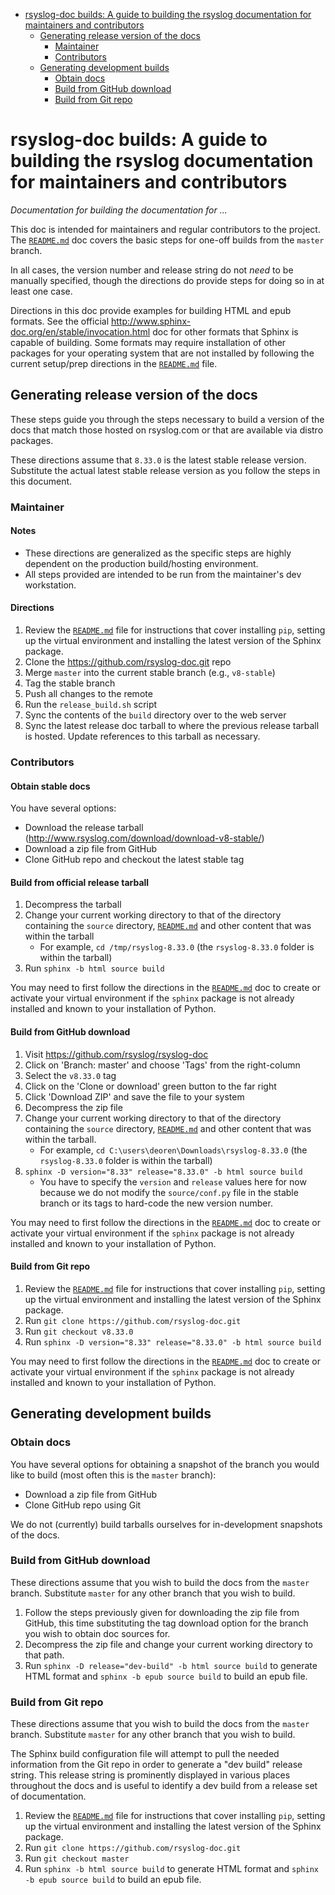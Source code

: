 <!-- TOC START min:1 max:3 link:true update:true -->
- [rsyslog-doc builds: A guide to building the rsyslog documentation for maintainers and contributors](#rsyslog-doc-builds-a-guide-to-building-the-rsyslog-documentation-for-maintainers-and-contributors)
  - [Generating release version of the docs](#generating-release-version-of-the-docs)
    - [Maintainer](#maintainer)
    - [Contributors](#contributors)
  - [Generating development builds](#generating-development-builds)
    - [Obtain docs](#obtain-docs)
    - [Build from GitHub download](#build-from-github-download-1)
    - [Build from Git repo](#build-from-git-repo-1)

<!-- TOC END -->



# rsyslog-doc builds: A guide to building the rsyslog documentation for maintainers and contributors

*Documentation for building the documentation for ...*

This doc is intended for maintainers and regular contributors to
the project. The [`README.md`](README.md) doc covers the basic steps for one-off
builds from the `master` branch.

In all cases, the version number and release string do not *need* to be
manually specified, though the directions do provide steps for doing so
in at least one case.

Directions in this doc provide examples for building HTML and epub formats. See
the official http://www.sphinx-doc.org/en/stable/invocation.html doc for other
formats that Sphinx is capable of building. Some formats may require
installation of other packages for your operating system that are not
installed by following the current setup/prep directions in the
[`README.md`](README.md) file.


## Generating release version of the docs

These steps guide you through the steps necessary to build a version of the
docs that match those hosted on rsyslog.com or that are available via
distro packages.

These directions assume that `8.33.0` is the latest stable release version.
Substitute the actual latest stable release version as you follow the
steps in this document.


### Maintainer

#### Notes

- These directions are generalized as the specific steps are highly dependent
  on the production build/hosting environment.
- All steps provided are intended to be run from the maintainer's dev
  workstation.

#### Directions

1. Review the [`README.md`](README.md) file for instructions that cover
   installing `pip`, setting up the virtual environment and installing
   the latest version of the Sphinx package.
1. Clone the https://github.com/rsyslog-doc.git repo
1. Merge `master` into the current stable branch (e.g., `v8-stable`)
1. Tag the stable branch
1. Push all changes to the remote
1. Run the `release_build.sh` script
1. Sync the contents of the `build` directory over to the web server
1. Sync the latest release doc tarball to where the previous release
   tarball is hosted. Update references to this tarball as necessary.


### Contributors

#### Obtain stable docs

You have several options:

- Download the release tarball
  (http://www.rsyslog.com/download/download-v8-stable/)
- Download a zip file from GitHub
- Clone GitHub repo and checkout the latest stable tag

#### Build from official release tarball

1. Decompress the tarball
1. Change your current working directory to that of the directory containing
   the `source` directory, [`README.md`](README.md) and other content that
   was within the tarball
    - For example, `cd /tmp/rsyslog-8.33.0`
      (the `rsyslog-8.33.0` folder is within the tarball)
1. Run `sphinx -b html source build`

You may need to first follow the directions in the [`README.md`](README.md)
doc to create or activate your virtual environment if the `sphinx` package
is not already installed and known to your installation of Python.

#### Build from GitHub download

1. Visit https://github.com/rsyslog/rsyslog-doc
1. Click on 'Branch: master' and choose 'Tags' from the right-column
1. Select the `v8.33.0` tag
1. Click on the 'Clone or download' green button to the far right
1. Click 'Download ZIP' and save the file to your system
1. Decompress the zip file
1. Change your current working directory to that of the directory containing
   the `source` directory, [`README.md`](README.md) and other content that was
   within the tarball.
    - For example, `cd C:\users\deoren\Downloads\rsyslog-8.33.0`
      (the `rsyslog-8.33.0` folder is within the tarball)
1. `sphinx -D version="8.33" release="8.33.0" -b html source build`
    - You have to specify the `version` and `release` values here for now
      because we do not modify the `source/conf.py` file in the stable branch
      or its tags to hard-code the new version number.

You may need to first follow the directions in the [`README.md`](README.md)
doc to create or activate your virtual environment if the `sphinx` package
is not already installed and known to your installation of Python.

#### Build from Git repo

1. Review the [`README.md`](README.md) file for instructions that cover
   installing `pip`, setting up the virtual environment and installing
   the latest version of the Sphinx package.
1. Run `git clone https://github.com/rsyslog-doc.git`
1. Run `git checkout v8.33.0`
1. Run `sphinx -D version="8.33" release="8.33.0" -b html source build`

You may need to first follow the directions in the [`README.md`](README.md)
doc to create or activate your virtual environment if the `sphinx` package
is not already installed and known to your installation of Python.


## Generating development builds

### Obtain docs

You have several options for obtaining a snapshot of the branch you would
like to build (most often this is the `master` branch):

- Download a zip file from GitHub
- Clone GitHub repo using Git

We do not (currently) build tarballs ourselves for in-development snapshots
of the docs.


### Build from GitHub download

These directions assume that you wish to build the docs from the `master`
branch. Substitute `master` for any other branch that you wish to build.

1. Follow the steps previously given for downloading the zip file from GitHub,
   this time substituting the tag download option for the branch you wish
   to obtain doc sources for.
1. Decompress the zip file and change your current working directory to
   that path.
1. Run `sphinx -D release="dev-build" -b html source build` to generate
   HTML format and `sphinx -b epub source build` to build an epub file.



### Build from Git repo

These directions assume that you wish to build the docs from the `master`
branch. Substitute `master` for any other branch that you wish to build.

The Sphinx build configuration file will attempt to pull the needed information
from the Git repo in order to generate a "dev build" release string. This
release string is prominently displayed in various places throughout the docs
and is useful to identify a dev build from a release set of documentation.

1. Review the [`README.md`](README.md) file for instructions that cover
   installing `pip`, setting up the virtual environment and installing
   the latest version of the Sphinx package.
1. Run `git clone https://github.com/rsyslog-doc.git`
1. Run `git checkout master`
1. Run `sphinx -b html source build` to generate HTML format and
   `sphinx -b epub source build` to build an epub file.
